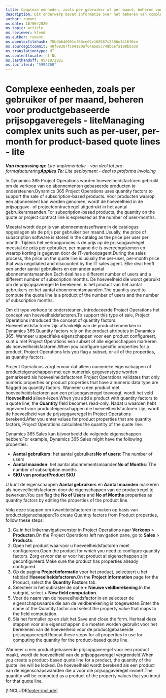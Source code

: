 ```yaml
---
title: Complexe eenheden, zoals per gebruiker of per maand, beheren voor productgebaseerde prijsopgaveregels - lite
description: Dit onderwerp bevat informatie over het beheren van complexe eenheden voor productgebaseerde prijsopgaveregels.
author: rumant
ms.date: 10/06/2020
ms.topic: article
ms.reviewer: kfend
ms.author: rumant
ms.openlocfilehash: 78bdb64d901cf68ce02c168987c2386e1416f6ee
ms.sourcegitcommit: 40f68387f594180af64a5e5c748b6efa188bd300
ms.translationtype: HT
ms.contentlocale: nl-NL
ms.lasthandoff: 05/10/2021
ms.locfileid: "5994760"
---
```

# <a name="managing-complex-units-such-as-per-user-per-month-for-product-based-quote-lines---lite"></a><span data-ttu-id="16da8-103">Complexe eenheden, zoals per gebruiker of per maand, beheren voor productgebaseerde prijsopgaveregels - lite</span><span class="sxs-lookup"><span data-stu-id="16da8-103">Managing complex units such as per-user, per-month for product-based quote lines - lite</span></span>

<span data-ttu-id="16da8-104">_**Van toepassing op:** Lite-implementatie - van deal tot pro-formafacturering_</span><span class="sxs-lookup"><span data-stu-id="16da8-104">_**Applies To:** Lite deployment - deal to proforma invoicing_</span></span>

<span data-ttu-id="16da8-105">In Dynamics 365 Project Operations worden hoeveelheidsfactoren gebruikt om de verkoop van op abonnementen gebaseerde producten te ondersteunen.</span><span class="sxs-lookup"><span data-stu-id="16da8-105">Dynamics 365 Project Operations uses quantity factors to support the sale of subscription-based products.</span></span> <span data-ttu-id="16da8-106">Voor producten waarop een abonnement kan worden genomen, wordt de hoeveelheid in de prijsopgave- of projectcontractregel uitgedrukt in het aantal gebruikersmaanden.</span><span class="sxs-lookup"><span data-stu-id="16da8-106">For subscription-based products, the quantity on the quote or project contract line is expressed as the number of user-months.</span></span>

<span data-ttu-id="16da8-107">Meestal wordt de prijs van abonnementssoftware in de catalogus opgeslagen als de prijs per gebruiker per maand.</span><span class="sxs-lookup"><span data-stu-id="16da8-107">Usually, the price of subscription software is stored in the catalog as the price per user per month.</span></span> <span data-ttu-id="16da8-108">Tijdens het verkoopproces is de prijs op de prijsopgaveregel meestal de prijs per gebruiker, per maand die is overeengekomen en waarop korting is gegeven door de IT-verkoopagent.</span><span class="sxs-lookup"><span data-stu-id="16da8-108">During the sales process, the price on the quote line is usually the per-user, per-month price that was negotiated and discounted by the IT sales agent.</span></span> <span data-ttu-id="16da8-109">Elke deal heeft een ander aantal gebruikers en een ander aantal abonnementsmaanden.</span><span class="sxs-lookup"><span data-stu-id="16da8-109">Each deal has a different number of users and a different number of subscription months.</span></span> <span data-ttu-id="16da8-110">De hoeveelheid die wordt gebruikt om de prijsopgaveregel te berekenen, is het product van het aantal gebruikers en het aantal abonnementsmaanden.</span><span class="sxs-lookup"><span data-stu-id="16da8-110">The quantity used to compute the quote line is a product of the number of users and the number of subscription months.</span></span>

<span data-ttu-id="16da8-111">Om dit type verkoop te ondersteunen, introduceerde Project Operations het concept van hoeveelheidsfactoren.</span><span class="sxs-lookup"><span data-stu-id="16da8-111">To support this type of sale, Project Operations introduced the concept of quantity factors.</span></span> <span data-ttu-id="16da8-112">Hoeveelheidsfactoren zijn afhankelijk van de productkenmerken in Dynamics 365.</span><span class="sxs-lookup"><span data-stu-id="16da8-112">Quantity factors rely on the product attributes in Dynamics 365.</span></span> <span data-ttu-id="16da8-113">Wanneer u specifieke eigenschappen voor een product configureert, kunt u met Project Operations een subset of alle eigenschappen markeren als hoeveelheidsfactoren.</span><span class="sxs-lookup"><span data-stu-id="16da8-113">When you configure specific properties for a product, Project Operations lets you flag a subset, or all of the properties, as quantity factors.</span></span>

<span data-ttu-id="16da8-114">Project Operations zorgt ervoor dat alleen numerieke eigenschappen of producteigenschappen met een numeriek gegevenstype worden gemarkeerd als hoeveelheidsfactoren.</span><span class="sxs-lookup"><span data-stu-id="16da8-114">Project Operations validates that only numeric properties or product properties that have a numeric data type are flagged as quantity factors.</span></span> <span data-ttu-id="16da8-115">Wanneer u een product met hoeveelheidsfactoren aan een prijsopgaveregel toevoegt, wordt het veld **Hoeveelheid** alleen-lezen.</span><span class="sxs-lookup"><span data-stu-id="16da8-115">When you add a product with quantity factors to a quote line, the **Quantity** field becomes read-only.</span></span> <span data-ttu-id="16da8-116">Nadat u waarden hebt ingevoerd voor producteigenschappen die hoeveelheidsfactoren zijn, wordt de hoeveelheid van de prijsopgaveregel in Project Operations berekend.</span><span class="sxs-lookup"><span data-stu-id="16da8-116">After you enter values for product properties that are quantity factors, Project Operations calculates the quantity of the quote line.</span></span>

<span data-ttu-id="16da8-117">Dynamics 365 Sales kan bijvoorbeeld de volgende eigenschappen hebben:</span><span class="sxs-lookup"><span data-stu-id="16da8-117">For example, Dynamics 365 Sales might have the following properties:</span></span>

- <span data-ttu-id="16da8-118">**Aantal gebruikers**: het aantal gebruikers</span><span class="sxs-lookup"><span data-stu-id="16da8-118">**No of users**: The number of users</span></span>
- <span data-ttu-id="16da8-119">**Aantal maanden**: het aantal abonnementsmaanden</span><span class="sxs-lookup"><span data-stu-id="16da8-119">**No of Months**: The number of subscription months</span></span>
- <span data-ttu-id="16da8-120">**SKU van product**</span><span class="sxs-lookup"><span data-stu-id="16da8-120">**Product SKU**</span></span>

<span data-ttu-id="16da8-121">U kunt de eigenschappen **Aantal gebruikers** en **Aantal maanden** markeren als hoeveelheidsfactoren door de eigenschappen van de productregel te bewerken.</span><span class="sxs-lookup"><span data-stu-id="16da8-121">You can flag the **No of Users** and **No of Months** properties as quantity factors by editing the properties of the product line.</span></span>

<span data-ttu-id="16da8-122">Volg deze stappen om kwantiteitsfactoren te maken op basis van producteigenschappen:</span><span class="sxs-lookup"><span data-stu-id="16da8-122">To create Quantity factors from Product properties, follow these steps:</span></span>

1. <span data-ttu-id="16da8-123">Ga in het linkernavigatievenster in Project Operations naar **Verkoop** > **Producten**.</span><span class="sxs-lookup"><span data-stu-id="16da8-123">On the Project Operations left navigation pane, go to **Sales** > **Products**.</span></span>
2. <span data-ttu-id="16da8-124">Open het product waarvoor u hoeveelheidsfactoren moet configureren.</span><span class="sxs-lookup"><span data-stu-id="16da8-124">Open the product for which you need to configure quantity factors.</span></span> <span data-ttu-id="16da8-125">Zorg ervoor dat er voor het product al eigenschappen zijn geconfigureerd.</span><span class="sxs-lookup"><span data-stu-id="16da8-125">Make sure the product has properties already configured.</span></span>
3. <span data-ttu-id="16da8-126">Op de pagina **Projectinformatie** voor het product, selecteert u het tabblad **Hoeveelheidsfactoren**.</span><span class="sxs-lookup"><span data-stu-id="16da8-126">On the **Project Information** page for the Product, select the **Quantity Factors** tab.</span></span>
4. <span data-ttu-id="16da8-127">Selecteer in het subraster de optie **+ Nieuwe veldberekening**.</span><span class="sxs-lookup"><span data-stu-id="16da8-127">In the subgrid, select **+ New field computation**.</span></span>
5. <span data-ttu-id="16da8-128">Voer de naam van de hoeveelheidsfactor in en selecteer de eigenschapswaarde die aan de veldberekening is toegewezen.</span><span class="sxs-lookup"><span data-stu-id="16da8-128">Enter the name of the Quantity factor and select the property value that maps to the field computation.</span></span>
6. <span data-ttu-id="16da8-129">Sla het formulier op en sluit het.</span><span class="sxs-lookup"><span data-stu-id="16da8-129">Save and close the form.</span></span> <span data-ttu-id="16da8-130">Herhaal deze stappen voor alle eigenschappen die moeten worden gebruikt voor het berekenen van de hoeveelheid voor de productgebaseerde prijsopgaveregel.</span><span class="sxs-lookup"><span data-stu-id="16da8-130">Repeat these steps for all properties to use for computing the quantity for the product-based quote line.</span></span>

<span data-ttu-id="16da8-131">Wanneer u een productgebaseerde prijsopgaveregel voor een product maakt, wordt de hoeveelheid van de prijsopgaveregel vergrendeld.</span><span class="sxs-lookup"><span data-stu-id="16da8-131">When you create a product-based quote line for a product, the quantity of the quote line will be locked.</span></span> <span data-ttu-id="16da8-132">De hoeveelheid wordt berekend als een product van de eigenschapswaarden die u voor die prijsopgaveregel invoert.</span><span class="sxs-lookup"><span data-stu-id="16da8-132">The quantity will be computed as a product of the property values that you input for that quote line.</span></span>


[!INCLUDE[footer-include](../../includes/footer-banner.md)]